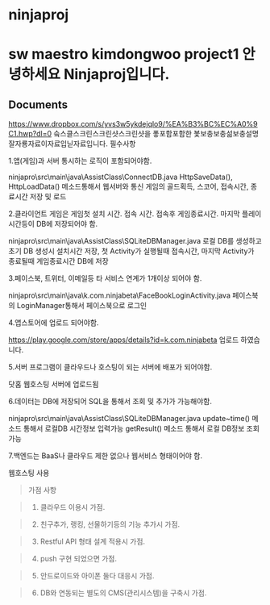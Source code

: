 # ninjaproj
sw maestro kimdongwoo project1
안녕하세요 Ninjaproj입니다.
===================

Documents
-------------

https://www.dropbox.com/s/yvs3w5ykdejqlo9/%EA%B3%BC%EC%A0%9C1.hwp?dl=0 
슼스클스크린스크린샷스크린샷을 퐇포함포함한 봋보충보충섦보충설명 잘자룡자료이자료입닏자료입니다.
필수사항

 1.앱(게임)과 서버 통시하는 로직이 포함되어야함. 

ninjapro\src\main\java\AssistClass\ConnectDB.java
HttpSaveData(), HttpLoadData() 메소드통해서 웹서버와 통신 게임의 골드획득, 스코어, 접속시간, 종료시간 저장 및 로드

 2.클라이언트 게임은 게임첫 설치 시간. 접속 시간. 접속후 게임종료시간. 마지막 플레이시간등이 DB에 저장되어야 함.

ninjapro\src\main\java\AssistClass\SQLiteDBManager.java
로컬 DB를 생성하고 초기 DB 생성시 설치시간 저장, 첫 Activity가 실행될때 접속시간, 마지막 Activity가 종료될때 게임종료시간 DB에 저장

 3.페이스북, 트위터, 이메일등 타 서비스 연계가 1개이상 되어야 함.

ninjapro\src\main\java\k.com.ninjabeta\FaceBookLoginActivity.java
페이스북의 LoginManager통해서 페이스북으로 로그인

 4.앱스토어에 업로드 되어야함.

https://play.google.com/store/apps/details?id=k.com.ninjabeta 업로드 하였습니다.

 5.서버 프로그램이 클라우드나 호스팅이 되는 서버에 배포가 되어야함.

닷홈 웹호스팅 서버에 업로드됨 

 6.데이터는 DB에 저장되어 SQL을 통해서 조회 및 추가가 가능해야함.

ninjapro\src\main\java\AssistClass\SQLiteDBManager.java
update~time() 메소드 통해서 로컬DB 시간정보 입력가능
getResult() 메소드 통해서 로컬 DB정보 조회 가능

 7.백엔드는 BaaS나 클라우드 제한 없으나 웹서비스 형태이어야 함.

웹호스팅 사용
	
>가점 사항

>1. 클라우드 이용시 가점.

>2. 친구추가, 랭킹, 선물하기등의 기능 추가시 가점.

>3. Restful API 형태 설계 적용시 가점.

>4. push 구현 되었으면 가점.

>5. 안드로이드와 아이폰 둘다 대응시 가점.

>6. DB와 연동되는 별도의 CMS(관리시스템)을 구축시 가점.
